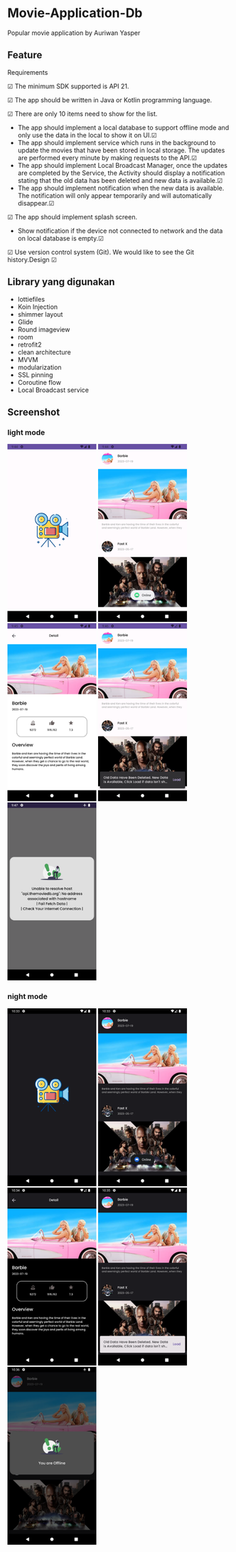 # Movie-Application-Db
Popular movie application by Auriwan Yasper
## Feature
Requirements 

  ☑ The minimum SDK supported is API 21.
  
  ☑ The app should be written in Java or Kotlin programming language.
  
  ☑ There are only 10 items need to show for the list.    
  - The app should implement a local database to support offline mode and only use the data in the local to show it on UI.☑
  - The app should implement service which runs in the background to update the movies that have been stored in local storage. The updates are performed every minute by making requests to the API.☑
  - The app should implement Local Broadcast Manager, once the updates are completed by the Service, the Activity should display a notification stating that the old data has been deleted and new data is available.☑
  - The app should implement notification when the new data is available. The notification will only appear temporarily and will automatically disappear.☑
  
  ☑ The app should implement splash screen.
  - Show notification if the device not connected to network and the data on local database is empty.☑
    
  ☑ Use version control system (Git). We would like to see the Git history.Design ☑

  ## Library yang digunakan 
  - lottiefiles
  - Koin Injection
  - shimmer layout
  - Glide
  - Round imageview
  - room
  - retrofit2
  - clean architecture
  - MVVM
  - modularization
  - SSL pinning
  - Coroutine flow
  - Local Broadcast service

## Screenshot
### light mode
<img src="https://github.com/el-thobhy/Movie-Application-Db/blob/main/screenshoot/Screenshot_1696819489.png" alt="splash" width="200"/> <img src="https://github.com/el-thobhy/Movie-Application-Db/blob/main/screenshoot/Screenshot_1696819492.png" alt="splash" width="200"/> <img src="https://github.com/el-thobhy/Movie-Application-Db/blob/main/screenshoot/Screenshot_1696819507.png" alt="splash" width="200"/> <img src="https://github.com/el-thobhy/Movie-Application-Db/blob/main/screenshoot/Screenshot_1696819589.png" alt="splash" width="200"/> <img src="https://github.com/el-thobhy/Movie-Application-Db/blob/main/screenshoot/Screenshot_1696819658.png" alt="splash" width="200"/>
### night mode
<img src="https://github.com/el-thobhy/Movie-Application-Db/blob/main/screenshoot/Screenshot_1696822421.png" alt="splash" width="200"/> <img src="https://github.com/el-thobhy/Movie-Application-Db/blob/main/screenshoot/Screenshot_1696822425.png" alt="splash" width="200"/> <img src="https://github.com/el-thobhy/Movie-Application-Db/blob/main/screenshoot/Screenshot_1696822450.png" alt="splash" width="200"/> <img src="https://github.com/el-thobhy/Movie-Application-Db/blob/main/screenshoot/Screenshot_1696822545.png" alt="splash" width="200"/> <img src="https://github.com/el-thobhy/Movie-Application-Db/blob/main/screenshoot/Screenshot_1696822574.png" alt="splash" width="200"/>

